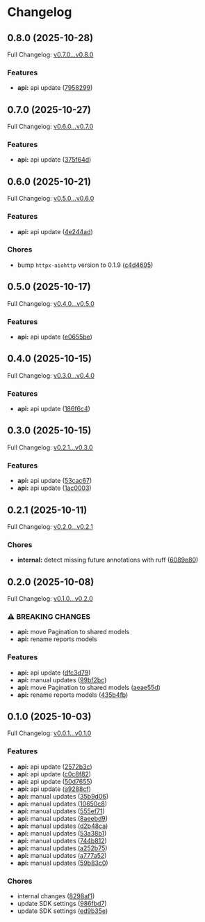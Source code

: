 # Changelog

## 0.8.0 (2025-10-28)

Full Changelog: [v0.7.0...v0.8.0](https://github.com/cooper-square-technologies/profound-python-sdk/compare/v0.7.0...v0.8.0)

### Features

* **api:** api update ([7958299](https://github.com/cooper-square-technologies/profound-python-sdk/commit/7958299a1156ad45de08e406fd0d520c32dac51c))

## 0.7.0 (2025-10-27)

Full Changelog: [v0.6.0...v0.7.0](https://github.com/cooper-square-technologies/profound-python-sdk/compare/v0.6.0...v0.7.0)

### Features

* **api:** api update ([375f64d](https://github.com/cooper-square-technologies/profound-python-sdk/commit/375f64db88b85ce558e5132e00067af6bdc4ff1f))

## 0.6.0 (2025-10-21)

Full Changelog: [v0.5.0...v0.6.0](https://github.com/cooper-square-technologies/profound-python-sdk/compare/v0.5.0...v0.6.0)

### Features

* **api:** api update ([4e244ad](https://github.com/cooper-square-technologies/profound-python-sdk/commit/4e244ad88c7e6185b4a3865b3db3b83981e2a865))


### Chores

* bump `httpx-aiohttp` version to 0.1.9 ([c4d4695](https://github.com/cooper-square-technologies/profound-python-sdk/commit/c4d46955efd31cff4e9d7d22bdd943b116ef5c08))

## 0.5.0 (2025-10-17)

Full Changelog: [v0.4.0...v0.5.0](https://github.com/cooper-square-technologies/profound-python-sdk/compare/v0.4.0...v0.5.0)

### Features

* **api:** api update ([e0655be](https://github.com/cooper-square-technologies/profound-python-sdk/commit/e0655be0272e66cfed2a71244594557ff5599bc5))

## 0.4.0 (2025-10-15)

Full Changelog: [v0.3.0...v0.4.0](https://github.com/cooper-square-technologies/profound-python-sdk/compare/v0.3.0...v0.4.0)

### Features

* **api:** api update ([186f6c4](https://github.com/cooper-square-technologies/profound-python-sdk/commit/186f6c4159e5317e67c7b2c3682c06f75243eabc))

## 0.3.0 (2025-10-15)

Full Changelog: [v0.2.1...v0.3.0](https://github.com/cooper-square-technologies/profound-python-sdk/compare/v0.2.1...v0.3.0)

### Features

* **api:** api update ([53cac67](https://github.com/cooper-square-technologies/profound-python-sdk/commit/53cac6701202525be9cf6b1e26df6470c92c657a))
* **api:** api update ([1ac0003](https://github.com/cooper-square-technologies/profound-python-sdk/commit/1ac00030a0d587441d3748427852431d6591edbc))

## 0.2.1 (2025-10-11)

Full Changelog: [v0.2.0...v0.2.1](https://github.com/cooper-square-technologies/profound-python-sdk/compare/v0.2.0...v0.2.1)

### Chores

* **internal:** detect missing future annotations with ruff ([6089e80](https://github.com/cooper-square-technologies/profound-python-sdk/commit/6089e80afdf7d32aa06eaee1c3598620999d04fd))

## 0.2.0 (2025-10-08)

Full Changelog: [v0.1.0...v0.2.0](https://github.com/cooper-square-technologies/profound-python-sdk/compare/v0.1.0...v0.2.0)

### ⚠ BREAKING CHANGES

* **api:** move Pagination to shared models
* **api:** rename reports models

### Features

* **api:** api update ([dfc3d79](https://github.com/cooper-square-technologies/profound-python-sdk/commit/dfc3d7909d6c41534e267114514bd9b94bd0bc0a))
* **api:** manual updates ([99bf2bc](https://github.com/cooper-square-technologies/profound-python-sdk/commit/99bf2bcf8300c6bc8db63e8bfee7c9a9c4bf3bfc))
* **api:** move Pagination to shared models ([aeae55d](https://github.com/cooper-square-technologies/profound-python-sdk/commit/aeae55d2461ad5bacb206c4e887faad4a6e904fa))
* **api:** rename reports models ([435b4fb](https://github.com/cooper-square-technologies/profound-python-sdk/commit/435b4fb8f08c8e7526d58f7bc2515b9826062fc3))

## 0.1.0 (2025-10-03)

Full Changelog: [v0.0.1...v0.1.0](https://github.com/cooper-square-technologies/profound-python-sdk/compare/v0.0.1...v0.1.0)

### Features

* **api:** api update ([2572b3c](https://github.com/cooper-square-technologies/profound-python-sdk/commit/2572b3c3be7bf6cddc832478cee783e3033065d8))
* **api:** api update ([c0c8f82](https://github.com/cooper-square-technologies/profound-python-sdk/commit/c0c8f8200192aa74cea5b419cb30f9c143f2c35a))
* **api:** api update ([50d7655](https://github.com/cooper-square-technologies/profound-python-sdk/commit/50d765510b400352beb48d3b4f93948e7d37659a))
* **api:** api update ([a9288cf](https://github.com/cooper-square-technologies/profound-python-sdk/commit/a9288cff233e74cce029f1b3985c619f954e45f6))
* **api:** manual updates ([35b9d06](https://github.com/cooper-square-technologies/profound-python-sdk/commit/35b9d06f6add37221a19f0f514f375c108e29318))
* **api:** manual updates ([10650c8](https://github.com/cooper-square-technologies/profound-python-sdk/commit/10650c803530ec140b973ea1159491ed826dd966))
* **api:** manual updates ([555ef71](https://github.com/cooper-square-technologies/profound-python-sdk/commit/555ef71c7d84621e1f60752afd5e17e8e543f631))
* **api:** manual updates ([8aeebd9](https://github.com/cooper-square-technologies/profound-python-sdk/commit/8aeebd9a655310d8f9e34fd6adad982f2bfbd09c))
* **api:** manual updates ([d2b48ca](https://github.com/cooper-square-technologies/profound-python-sdk/commit/d2b48ca9ed0bb2dc836c5bcf5c4fe72ce45b43e1))
* **api:** manual updates ([53a38b1](https://github.com/cooper-square-technologies/profound-python-sdk/commit/53a38b17411e7596a61f9cab7a8e73f058fe71fc))
* **api:** manual updates ([744b812](https://github.com/cooper-square-technologies/profound-python-sdk/commit/744b8125ebd1b2841523497416615a8f7a29a47b))
* **api:** manual updates ([a252b75](https://github.com/cooper-square-technologies/profound-python-sdk/commit/a252b75817d07c3fca801b1e14bbffa31036a088))
* **api:** manual updates ([a777a52](https://github.com/cooper-square-technologies/profound-python-sdk/commit/a777a52c3c7b98a9d5cb7a1d4269a293160ab086))
* **api:** manual updates ([59b83c0](https://github.com/cooper-square-technologies/profound-python-sdk/commit/59b83c01f5bd18d00adeeae9cad709747d1b6d03))


### Chores

* internal changes ([8298af1](https://github.com/cooper-square-technologies/profound-python-sdk/commit/8298af12a5732b34b5935aaa379d5680e25387e2))
* update SDK settings ([986fbd7](https://github.com/cooper-square-technologies/profound-python-sdk/commit/986fbd7a2732151af5e1bd49ff0a7ca610b30e8c))
* update SDK settings ([ed9b35e](https://github.com/cooper-square-technologies/profound-python-sdk/commit/ed9b35e5047fa9fac3f04c37b5e383f293e0c231))
